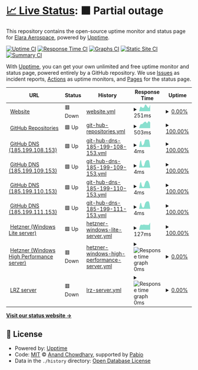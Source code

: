 # [📈 Live Status](https://elara-aerospace.github.io/elara-status): <!--live status--> **🟧 Partial outage**

This repository contains the open-source uptime monitor and status page for [Elara Aerospace](https://elara-aerospace.com/), powered by [Upptime](https://github.com/upptime/upptime).

[![Uptime CI](https://github.com/elara-aerospace/elara-status/workflows/Uptime%20CI/badge.svg)](https://github.com/elara-aerospace/elara-status/actions?query=workflow%3A%22Uptime+CI%22)
[![Response Time CI](https://github.com/elara-aerospace/elara-status/workflows/Response%20Time%20CI/badge.svg)](https://github.com/elara-aerospace/elara-status/actions?query=workflow%3A%22Response+Time+CI%22)
[![Graphs CI](https://github.com/elara-aerospace/elara-status/workflows/Graphs%20CI/badge.svg)](https://github.com/elara-aerospace/elara-status/actions?query=workflow%3A%22Graphs+CI%22)
[![Static Site CI](https://github.com/elara-aerospace/elara-status/workflows/Static%20Site%20CI/badge.svg)](https://github.com/elara-aerospace/elara-status/actions?query=workflow%3A%22Static+Site+CI%22)
[![Summary CI](https://github.com/elara-aerospace/elara-status/workflows/Summary%20CI/badge.svg)](https://github.com/elara-aerospace/elara-status/actions?query=workflow%3A%22Summary+CI%22)

With [Upptime](https://upptime.js.org), you can get your own unlimited and free uptime monitor and status page, powered entirely by a GitHub repository. We use [Issues](https://github.com/elara-aerospace/elara-status/issues) as incident reports, [Actions](https://github.com/elara-aerospace/elara-status/actions) as uptime monitors, and [Pages](https://elara-aerospace.github.io/elara-status) for the status page.

<!--start: status pages-->
<!-- This summary is generated by Upptime (https://github.com/upptime/upptime) -->
<!-- Do not edit this manually, your changes will be overwritten -->
<!-- prettier-ignore -->
| URL | Status | History | Response Time | Uptime |
| --- | ------ | ------- | ------------- | ------ |
| <img alt="" src="https://icons.duckduckgo.com/ip3/elara-aerospace.com.ico" height="13"> [Website](https://elara-aerospace.com) | 🟥 Down | [website.yml](https://github.com/elara-aerospace/status.elara-aerospace.com/commits/HEAD/history/website.yml) | <details><summary><img alt="Response time graph" src="./graphs/website/response-time-week.png" height="20"> 251ms</summary><br><a href="https://status.elara-aerospace.com/history/website"><img alt="Response time 253" src="https://img.shields.io/endpoint?url=https%3A%2F%2Fraw.githubusercontent.com%2Felara-aerospace%2Fstatus.elara-aerospace.com%2FHEAD%2Fapi%2Fwebsite%2Fresponse-time.json"></a><br><a href="https://status.elara-aerospace.com/history/website"><img alt="24-hour response time 340" src="https://img.shields.io/endpoint?url=https%3A%2F%2Fraw.githubusercontent.com%2Felara-aerospace%2Fstatus.elara-aerospace.com%2FHEAD%2Fapi%2Fwebsite%2Fresponse-time-day.json"></a><br><a href="https://status.elara-aerospace.com/history/website"><img alt="7-day response time 251" src="https://img.shields.io/endpoint?url=https%3A%2F%2Fraw.githubusercontent.com%2Felara-aerospace%2Fstatus.elara-aerospace.com%2FHEAD%2Fapi%2Fwebsite%2Fresponse-time-week.json"></a><br><a href="https://status.elara-aerospace.com/history/website"><img alt="30-day response time 305" src="https://img.shields.io/endpoint?url=https%3A%2F%2Fraw.githubusercontent.com%2Felara-aerospace%2Fstatus.elara-aerospace.com%2FHEAD%2Fapi%2Fwebsite%2Fresponse-time-month.json"></a><br><a href="https://status.elara-aerospace.com/history/website"><img alt="1-year response time 253" src="https://img.shields.io/endpoint?url=https%3A%2F%2Fraw.githubusercontent.com%2Felara-aerospace%2Fstatus.elara-aerospace.com%2FHEAD%2Fapi%2Fwebsite%2Fresponse-time-year.json"></a></details> | <details><summary><a href="https://status.elara-aerospace.com/history/website">0.00%</a></summary><a href="https://status.elara-aerospace.com/history/website"><img alt="All-time uptime 95.95%" src="https://img.shields.io/endpoint?url=https%3A%2F%2Fraw.githubusercontent.com%2Felara-aerospace%2Fstatus.elara-aerospace.com%2FHEAD%2Fapi%2Fwebsite%2Fuptime.json"></a><br><a href="https://status.elara-aerospace.com/history/website"><img alt="24-hour uptime 0.00%" src="https://img.shields.io/endpoint?url=https%3A%2F%2Fraw.githubusercontent.com%2Felara-aerospace%2Fstatus.elara-aerospace.com%2FHEAD%2Fapi%2Fwebsite%2Fuptime-day.json"></a><br><a href="https://status.elara-aerospace.com/history/website"><img alt="7-day uptime 0.00%" src="https://img.shields.io/endpoint?url=https%3A%2F%2Fraw.githubusercontent.com%2Felara-aerospace%2Fstatus.elara-aerospace.com%2FHEAD%2Fapi%2Fwebsite%2Fuptime-week.json"></a><br><a href="https://status.elara-aerospace.com/history/website"><img alt="30-day uptime 68.04%" src="https://img.shields.io/endpoint?url=https%3A%2F%2Fraw.githubusercontent.com%2Felara-aerospace%2Fstatus.elara-aerospace.com%2FHEAD%2Fapi%2Fwebsite%2Fuptime-month.json"></a><br><a href="https://status.elara-aerospace.com/history/website"><img alt="1-year uptime 95.95%" src="https://img.shields.io/endpoint?url=https%3A%2F%2Fraw.githubusercontent.com%2Felara-aerospace%2Fstatus.elara-aerospace.com%2FHEAD%2Fapi%2Fwebsite%2Fuptime-year.json"></a></details>
| <img alt="" src="https://icons.duckduckgo.com/ip3/github.com.ico" height="13"> [GitHub Repositories](https://github.com/elara-aerospace) | 🟩 Up | [git-hub-repositories.yml](https://github.com/elara-aerospace/status.elara-aerospace.com/commits/HEAD/history/git-hub-repositories.yml) | <details><summary><img alt="Response time graph" src="./graphs/git-hub-repositories/response-time-week.png" height="20"> 503ms</summary><br><a href="https://status.elara-aerospace.com/history/git-hub-repositories"><img alt="Response time 515" src="https://img.shields.io/endpoint?url=https%3A%2F%2Fraw.githubusercontent.com%2Felara-aerospace%2Fstatus.elara-aerospace.com%2FHEAD%2Fapi%2Fgit-hub-repositories%2Fresponse-time.json"></a><br><a href="https://status.elara-aerospace.com/history/git-hub-repositories"><img alt="24-hour response time 540" src="https://img.shields.io/endpoint?url=https%3A%2F%2Fraw.githubusercontent.com%2Felara-aerospace%2Fstatus.elara-aerospace.com%2FHEAD%2Fapi%2Fgit-hub-repositories%2Fresponse-time-day.json"></a><br><a href="https://status.elara-aerospace.com/history/git-hub-repositories"><img alt="7-day response time 503" src="https://img.shields.io/endpoint?url=https%3A%2F%2Fraw.githubusercontent.com%2Felara-aerospace%2Fstatus.elara-aerospace.com%2FHEAD%2Fapi%2Fgit-hub-repositories%2Fresponse-time-week.json"></a><br><a href="https://status.elara-aerospace.com/history/git-hub-repositories"><img alt="30-day response time 554" src="https://img.shields.io/endpoint?url=https%3A%2F%2Fraw.githubusercontent.com%2Felara-aerospace%2Fstatus.elara-aerospace.com%2FHEAD%2Fapi%2Fgit-hub-repositories%2Fresponse-time-month.json"></a><br><a href="https://status.elara-aerospace.com/history/git-hub-repositories"><img alt="1-year response time 515" src="https://img.shields.io/endpoint?url=https%3A%2F%2Fraw.githubusercontent.com%2Felara-aerospace%2Fstatus.elara-aerospace.com%2FHEAD%2Fapi%2Fgit-hub-repositories%2Fresponse-time-year.json"></a></details> | <details><summary><a href="https://status.elara-aerospace.com/history/git-hub-repositories">100.00%</a></summary><a href="https://status.elara-aerospace.com/history/git-hub-repositories"><img alt="All-time uptime 99.99%" src="https://img.shields.io/endpoint?url=https%3A%2F%2Fraw.githubusercontent.com%2Felara-aerospace%2Fstatus.elara-aerospace.com%2FHEAD%2Fapi%2Fgit-hub-repositories%2Fuptime.json"></a><br><a href="https://status.elara-aerospace.com/history/git-hub-repositories"><img alt="24-hour uptime 100.00%" src="https://img.shields.io/endpoint?url=https%3A%2F%2Fraw.githubusercontent.com%2Felara-aerospace%2Fstatus.elara-aerospace.com%2FHEAD%2Fapi%2Fgit-hub-repositories%2Fuptime-day.json"></a><br><a href="https://status.elara-aerospace.com/history/git-hub-repositories"><img alt="7-day uptime 100.00%" src="https://img.shields.io/endpoint?url=https%3A%2F%2Fraw.githubusercontent.com%2Felara-aerospace%2Fstatus.elara-aerospace.com%2FHEAD%2Fapi%2Fgit-hub-repositories%2Fuptime-week.json"></a><br><a href="https://status.elara-aerospace.com/history/git-hub-repositories"><img alt="30-day uptime 100.00%" src="https://img.shields.io/endpoint?url=https%3A%2F%2Fraw.githubusercontent.com%2Felara-aerospace%2Fstatus.elara-aerospace.com%2FHEAD%2Fapi%2Fgit-hub-repositories%2Fuptime-month.json"></a><br><a href="https://status.elara-aerospace.com/history/git-hub-repositories"><img alt="1-year uptime 99.99%" src="https://img.shields.io/endpoint?url=https%3A%2F%2Fraw.githubusercontent.com%2Felara-aerospace%2Fstatus.elara-aerospace.com%2FHEAD%2Fapi%2Fgit-hub-repositories%2Fuptime-year.json"></a></details>
| <img alt="" src="https://icons.duckduckgo.com/ip3/null.ico" height="13"> [GitHub DNS (185.199.108.153)](185.199.108.153) | 🟩 Up | [git-hub-dns-185-199-108-153.yml](https://github.com/elara-aerospace/status.elara-aerospace.com/commits/HEAD/history/git-hub-dns-185-199-108-153.yml) | <details><summary><img alt="Response time graph" src="./graphs/git-hub-dns-185-199-108-153/response-time-week.png" height="20"> 4ms</summary><br><a href="https://status.elara-aerospace.com/history/git-hub-dns-185-199-108-153"><img alt="Response time 4" src="https://img.shields.io/endpoint?url=https%3A%2F%2Fraw.githubusercontent.com%2Felara-aerospace%2Fstatus.elara-aerospace.com%2FHEAD%2Fapi%2Fgit-hub-dns-185-199-108-153%2Fresponse-time.json"></a><br><a href="https://status.elara-aerospace.com/history/git-hub-dns-185-199-108-153"><img alt="24-hour response time 1" src="https://img.shields.io/endpoint?url=https%3A%2F%2Fraw.githubusercontent.com%2Felara-aerospace%2Fstatus.elara-aerospace.com%2FHEAD%2Fapi%2Fgit-hub-dns-185-199-108-153%2Fresponse-time-day.json"></a><br><a href="https://status.elara-aerospace.com/history/git-hub-dns-185-199-108-153"><img alt="7-day response time 4" src="https://img.shields.io/endpoint?url=https%3A%2F%2Fraw.githubusercontent.com%2Felara-aerospace%2Fstatus.elara-aerospace.com%2FHEAD%2Fapi%2Fgit-hub-dns-185-199-108-153%2Fresponse-time-week.json"></a><br><a href="https://status.elara-aerospace.com/history/git-hub-dns-185-199-108-153"><img alt="30-day response time 5" src="https://img.shields.io/endpoint?url=https%3A%2F%2Fraw.githubusercontent.com%2Felara-aerospace%2Fstatus.elara-aerospace.com%2FHEAD%2Fapi%2Fgit-hub-dns-185-199-108-153%2Fresponse-time-month.json"></a><br><a href="https://status.elara-aerospace.com/history/git-hub-dns-185-199-108-153"><img alt="1-year response time 4" src="https://img.shields.io/endpoint?url=https%3A%2F%2Fraw.githubusercontent.com%2Felara-aerospace%2Fstatus.elara-aerospace.com%2FHEAD%2Fapi%2Fgit-hub-dns-185-199-108-153%2Fresponse-time-year.json"></a></details> | <details><summary><a href="https://status.elara-aerospace.com/history/git-hub-dns-185-199-108-153">100.00%</a></summary><a href="https://status.elara-aerospace.com/history/git-hub-dns-185-199-108-153"><img alt="All-time uptime 100.00%" src="https://img.shields.io/endpoint?url=https%3A%2F%2Fraw.githubusercontent.com%2Felara-aerospace%2Fstatus.elara-aerospace.com%2FHEAD%2Fapi%2Fgit-hub-dns-185-199-108-153%2Fuptime.json"></a><br><a href="https://status.elara-aerospace.com/history/git-hub-dns-185-199-108-153"><img alt="24-hour uptime 100.00%" src="https://img.shields.io/endpoint?url=https%3A%2F%2Fraw.githubusercontent.com%2Felara-aerospace%2Fstatus.elara-aerospace.com%2FHEAD%2Fapi%2Fgit-hub-dns-185-199-108-153%2Fuptime-day.json"></a><br><a href="https://status.elara-aerospace.com/history/git-hub-dns-185-199-108-153"><img alt="7-day uptime 100.00%" src="https://img.shields.io/endpoint?url=https%3A%2F%2Fraw.githubusercontent.com%2Felara-aerospace%2Fstatus.elara-aerospace.com%2FHEAD%2Fapi%2Fgit-hub-dns-185-199-108-153%2Fuptime-week.json"></a><br><a href="https://status.elara-aerospace.com/history/git-hub-dns-185-199-108-153"><img alt="30-day uptime 100.00%" src="https://img.shields.io/endpoint?url=https%3A%2F%2Fraw.githubusercontent.com%2Felara-aerospace%2Fstatus.elara-aerospace.com%2FHEAD%2Fapi%2Fgit-hub-dns-185-199-108-153%2Fuptime-month.json"></a><br><a href="https://status.elara-aerospace.com/history/git-hub-dns-185-199-108-153"><img alt="1-year uptime 100.00%" src="https://img.shields.io/endpoint?url=https%3A%2F%2Fraw.githubusercontent.com%2Felara-aerospace%2Fstatus.elara-aerospace.com%2FHEAD%2Fapi%2Fgit-hub-dns-185-199-108-153%2Fuptime-year.json"></a></details>
| <img alt="" src="https://icons.duckduckgo.com/ip3/null.ico" height="13"> [GitHub DNS (185.199.109.153)](185.199.109.153) | 🟩 Up | [git-hub-dns-185-199-109-153.yml](https://github.com/elara-aerospace/status.elara-aerospace.com/commits/HEAD/history/git-hub-dns-185-199-109-153.yml) | <details><summary><img alt="Response time graph" src="./graphs/git-hub-dns-185-199-109-153/response-time-week.png" height="20"> 4ms</summary><br><a href="https://status.elara-aerospace.com/history/git-hub-dns-185-199-109-153"><img alt="Response time 4" src="https://img.shields.io/endpoint?url=https%3A%2F%2Fraw.githubusercontent.com%2Felara-aerospace%2Fstatus.elara-aerospace.com%2FHEAD%2Fapi%2Fgit-hub-dns-185-199-109-153%2Fresponse-time.json"></a><br><a href="https://status.elara-aerospace.com/history/git-hub-dns-185-199-109-153"><img alt="24-hour response time 1" src="https://img.shields.io/endpoint?url=https%3A%2F%2Fraw.githubusercontent.com%2Felara-aerospace%2Fstatus.elara-aerospace.com%2FHEAD%2Fapi%2Fgit-hub-dns-185-199-109-153%2Fresponse-time-day.json"></a><br><a href="https://status.elara-aerospace.com/history/git-hub-dns-185-199-109-153"><img alt="7-day response time 4" src="https://img.shields.io/endpoint?url=https%3A%2F%2Fraw.githubusercontent.com%2Felara-aerospace%2Fstatus.elara-aerospace.com%2FHEAD%2Fapi%2Fgit-hub-dns-185-199-109-153%2Fresponse-time-week.json"></a><br><a href="https://status.elara-aerospace.com/history/git-hub-dns-185-199-109-153"><img alt="30-day response time 4" src="https://img.shields.io/endpoint?url=https%3A%2F%2Fraw.githubusercontent.com%2Felara-aerospace%2Fstatus.elara-aerospace.com%2FHEAD%2Fapi%2Fgit-hub-dns-185-199-109-153%2Fresponse-time-month.json"></a><br><a href="https://status.elara-aerospace.com/history/git-hub-dns-185-199-109-153"><img alt="1-year response time 4" src="https://img.shields.io/endpoint?url=https%3A%2F%2Fraw.githubusercontent.com%2Felara-aerospace%2Fstatus.elara-aerospace.com%2FHEAD%2Fapi%2Fgit-hub-dns-185-199-109-153%2Fresponse-time-year.json"></a></details> | <details><summary><a href="https://status.elara-aerospace.com/history/git-hub-dns-185-199-109-153">100.00%</a></summary><a href="https://status.elara-aerospace.com/history/git-hub-dns-185-199-109-153"><img alt="All-time uptime 100.00%" src="https://img.shields.io/endpoint?url=https%3A%2F%2Fraw.githubusercontent.com%2Felara-aerospace%2Fstatus.elara-aerospace.com%2FHEAD%2Fapi%2Fgit-hub-dns-185-199-109-153%2Fuptime.json"></a><br><a href="https://status.elara-aerospace.com/history/git-hub-dns-185-199-109-153"><img alt="24-hour uptime 100.00%" src="https://img.shields.io/endpoint?url=https%3A%2F%2Fraw.githubusercontent.com%2Felara-aerospace%2Fstatus.elara-aerospace.com%2FHEAD%2Fapi%2Fgit-hub-dns-185-199-109-153%2Fuptime-day.json"></a><br><a href="https://status.elara-aerospace.com/history/git-hub-dns-185-199-109-153"><img alt="7-day uptime 100.00%" src="https://img.shields.io/endpoint?url=https%3A%2F%2Fraw.githubusercontent.com%2Felara-aerospace%2Fstatus.elara-aerospace.com%2FHEAD%2Fapi%2Fgit-hub-dns-185-199-109-153%2Fuptime-week.json"></a><br><a href="https://status.elara-aerospace.com/history/git-hub-dns-185-199-109-153"><img alt="30-day uptime 100.00%" src="https://img.shields.io/endpoint?url=https%3A%2F%2Fraw.githubusercontent.com%2Felara-aerospace%2Fstatus.elara-aerospace.com%2FHEAD%2Fapi%2Fgit-hub-dns-185-199-109-153%2Fuptime-month.json"></a><br><a href="https://status.elara-aerospace.com/history/git-hub-dns-185-199-109-153"><img alt="1-year uptime 100.00%" src="https://img.shields.io/endpoint?url=https%3A%2F%2Fraw.githubusercontent.com%2Felara-aerospace%2Fstatus.elara-aerospace.com%2FHEAD%2Fapi%2Fgit-hub-dns-185-199-109-153%2Fuptime-year.json"></a></details>
| <img alt="" src="https://icons.duckduckgo.com/ip3/null.ico" height="13"> [GitHub DNS (185.199.110.153)](185.199.110.153) | 🟩 Up | [git-hub-dns-185-199-110-153.yml](https://github.com/elara-aerospace/status.elara-aerospace.com/commits/HEAD/history/git-hub-dns-185-199-110-153.yml) | <details><summary><img alt="Response time graph" src="./graphs/git-hub-dns-185-199-110-153/response-time-week.png" height="20"> 4ms</summary><br><a href="https://status.elara-aerospace.com/history/git-hub-dns-185-199-110-153"><img alt="Response time 4" src="https://img.shields.io/endpoint?url=https%3A%2F%2Fraw.githubusercontent.com%2Felara-aerospace%2Fstatus.elara-aerospace.com%2FHEAD%2Fapi%2Fgit-hub-dns-185-199-110-153%2Fresponse-time.json"></a><br><a href="https://status.elara-aerospace.com/history/git-hub-dns-185-199-110-153"><img alt="24-hour response time 1" src="https://img.shields.io/endpoint?url=https%3A%2F%2Fraw.githubusercontent.com%2Felara-aerospace%2Fstatus.elara-aerospace.com%2FHEAD%2Fapi%2Fgit-hub-dns-185-199-110-153%2Fresponse-time-day.json"></a><br><a href="https://status.elara-aerospace.com/history/git-hub-dns-185-199-110-153"><img alt="7-day response time 4" src="https://img.shields.io/endpoint?url=https%3A%2F%2Fraw.githubusercontent.com%2Felara-aerospace%2Fstatus.elara-aerospace.com%2FHEAD%2Fapi%2Fgit-hub-dns-185-199-110-153%2Fresponse-time-week.json"></a><br><a href="https://status.elara-aerospace.com/history/git-hub-dns-185-199-110-153"><img alt="30-day response time 4" src="https://img.shields.io/endpoint?url=https%3A%2F%2Fraw.githubusercontent.com%2Felara-aerospace%2Fstatus.elara-aerospace.com%2FHEAD%2Fapi%2Fgit-hub-dns-185-199-110-153%2Fresponse-time-month.json"></a><br><a href="https://status.elara-aerospace.com/history/git-hub-dns-185-199-110-153"><img alt="1-year response time 4" src="https://img.shields.io/endpoint?url=https%3A%2F%2Fraw.githubusercontent.com%2Felara-aerospace%2Fstatus.elara-aerospace.com%2FHEAD%2Fapi%2Fgit-hub-dns-185-199-110-153%2Fresponse-time-year.json"></a></details> | <details><summary><a href="https://status.elara-aerospace.com/history/git-hub-dns-185-199-110-153">100.00%</a></summary><a href="https://status.elara-aerospace.com/history/git-hub-dns-185-199-110-153"><img alt="All-time uptime 100.00%" src="https://img.shields.io/endpoint?url=https%3A%2F%2Fraw.githubusercontent.com%2Felara-aerospace%2Fstatus.elara-aerospace.com%2FHEAD%2Fapi%2Fgit-hub-dns-185-199-110-153%2Fuptime.json"></a><br><a href="https://status.elara-aerospace.com/history/git-hub-dns-185-199-110-153"><img alt="24-hour uptime 100.00%" src="https://img.shields.io/endpoint?url=https%3A%2F%2Fraw.githubusercontent.com%2Felara-aerospace%2Fstatus.elara-aerospace.com%2FHEAD%2Fapi%2Fgit-hub-dns-185-199-110-153%2Fuptime-day.json"></a><br><a href="https://status.elara-aerospace.com/history/git-hub-dns-185-199-110-153"><img alt="7-day uptime 100.00%" src="https://img.shields.io/endpoint?url=https%3A%2F%2Fraw.githubusercontent.com%2Felara-aerospace%2Fstatus.elara-aerospace.com%2FHEAD%2Fapi%2Fgit-hub-dns-185-199-110-153%2Fuptime-week.json"></a><br><a href="https://status.elara-aerospace.com/history/git-hub-dns-185-199-110-153"><img alt="30-day uptime 100.00%" src="https://img.shields.io/endpoint?url=https%3A%2F%2Fraw.githubusercontent.com%2Felara-aerospace%2Fstatus.elara-aerospace.com%2FHEAD%2Fapi%2Fgit-hub-dns-185-199-110-153%2Fuptime-month.json"></a><br><a href="https://status.elara-aerospace.com/history/git-hub-dns-185-199-110-153"><img alt="1-year uptime 100.00%" src="https://img.shields.io/endpoint?url=https%3A%2F%2Fraw.githubusercontent.com%2Felara-aerospace%2Fstatus.elara-aerospace.com%2FHEAD%2Fapi%2Fgit-hub-dns-185-199-110-153%2Fuptime-year.json"></a></details>
| <img alt="" src="https://icons.duckduckgo.com/ip3/null.ico" height="13"> [GitHub DNS (185.199.111.153)](185.199.111.153) | 🟩 Up | [git-hub-dns-185-199-111-153.yml](https://github.com/elara-aerospace/status.elara-aerospace.com/commits/HEAD/history/git-hub-dns-185-199-111-153.yml) | <details><summary><img alt="Response time graph" src="./graphs/git-hub-dns-185-199-111-153/response-time-week.png" height="20"> 4ms</summary><br><a href="https://status.elara-aerospace.com/history/git-hub-dns-185-199-111-153"><img alt="Response time 4" src="https://img.shields.io/endpoint?url=https%3A%2F%2Fraw.githubusercontent.com%2Felara-aerospace%2Fstatus.elara-aerospace.com%2FHEAD%2Fapi%2Fgit-hub-dns-185-199-111-153%2Fresponse-time.json"></a><br><a href="https://status.elara-aerospace.com/history/git-hub-dns-185-199-111-153"><img alt="24-hour response time 1" src="https://img.shields.io/endpoint?url=https%3A%2F%2Fraw.githubusercontent.com%2Felara-aerospace%2Fstatus.elara-aerospace.com%2FHEAD%2Fapi%2Fgit-hub-dns-185-199-111-153%2Fresponse-time-day.json"></a><br><a href="https://status.elara-aerospace.com/history/git-hub-dns-185-199-111-153"><img alt="7-day response time 4" src="https://img.shields.io/endpoint?url=https%3A%2F%2Fraw.githubusercontent.com%2Felara-aerospace%2Fstatus.elara-aerospace.com%2FHEAD%2Fapi%2Fgit-hub-dns-185-199-111-153%2Fresponse-time-week.json"></a><br><a href="https://status.elara-aerospace.com/history/git-hub-dns-185-199-111-153"><img alt="30-day response time 4" src="https://img.shields.io/endpoint?url=https%3A%2F%2Fraw.githubusercontent.com%2Felara-aerospace%2Fstatus.elara-aerospace.com%2FHEAD%2Fapi%2Fgit-hub-dns-185-199-111-153%2Fresponse-time-month.json"></a><br><a href="https://status.elara-aerospace.com/history/git-hub-dns-185-199-111-153"><img alt="1-year response time 4" src="https://img.shields.io/endpoint?url=https%3A%2F%2Fraw.githubusercontent.com%2Felara-aerospace%2Fstatus.elara-aerospace.com%2FHEAD%2Fapi%2Fgit-hub-dns-185-199-111-153%2Fresponse-time-year.json"></a></details> | <details><summary><a href="https://status.elara-aerospace.com/history/git-hub-dns-185-199-111-153">100.00%</a></summary><a href="https://status.elara-aerospace.com/history/git-hub-dns-185-199-111-153"><img alt="All-time uptime 100.00%" src="https://img.shields.io/endpoint?url=https%3A%2F%2Fraw.githubusercontent.com%2Felara-aerospace%2Fstatus.elara-aerospace.com%2FHEAD%2Fapi%2Fgit-hub-dns-185-199-111-153%2Fuptime.json"></a><br><a href="https://status.elara-aerospace.com/history/git-hub-dns-185-199-111-153"><img alt="24-hour uptime 100.00%" src="https://img.shields.io/endpoint?url=https%3A%2F%2Fraw.githubusercontent.com%2Felara-aerospace%2Fstatus.elara-aerospace.com%2FHEAD%2Fapi%2Fgit-hub-dns-185-199-111-153%2Fuptime-day.json"></a><br><a href="https://status.elara-aerospace.com/history/git-hub-dns-185-199-111-153"><img alt="7-day uptime 100.00%" src="https://img.shields.io/endpoint?url=https%3A%2F%2Fraw.githubusercontent.com%2Felara-aerospace%2Fstatus.elara-aerospace.com%2FHEAD%2Fapi%2Fgit-hub-dns-185-199-111-153%2Fuptime-week.json"></a><br><a href="https://status.elara-aerospace.com/history/git-hub-dns-185-199-111-153"><img alt="30-day uptime 100.00%" src="https://img.shields.io/endpoint?url=https%3A%2F%2Fraw.githubusercontent.com%2Felara-aerospace%2Fstatus.elara-aerospace.com%2FHEAD%2Fapi%2Fgit-hub-dns-185-199-111-153%2Fuptime-month.json"></a><br><a href="https://status.elara-aerospace.com/history/git-hub-dns-185-199-111-153"><img alt="1-year uptime 100.00%" src="https://img.shields.io/endpoint?url=https%3A%2F%2Fraw.githubusercontent.com%2Felara-aerospace%2Fstatus.elara-aerospace.com%2FHEAD%2Fapi%2Fgit-hub-dns-185-199-111-153%2Fuptime-year.json"></a></details>
| <img alt="" src="https://icons.duckduckgo.com/ip3/null.ico" height="13"> [Hetzner (Windows Lite server)](static.48.70.216.95.clients.your-server.de) | 🟩 Up | [hetzner-windows-lite-server.yml](https://github.com/elara-aerospace/status.elara-aerospace.com/commits/HEAD/history/hetzner-windows-lite-server.yml) | <details><summary><img alt="Response time graph" src="./graphs/hetzner-windows-lite-server/response-time-week.png" height="20"> 127ms</summary><br><a href="https://status.elara-aerospace.com/history/hetzner-windows-lite-server"><img alt="Response time 136" src="https://img.shields.io/endpoint?url=https%3A%2F%2Fraw.githubusercontent.com%2Felara-aerospace%2Fstatus.elara-aerospace.com%2FHEAD%2Fapi%2Fhetzner-windows-lite-server%2Fresponse-time.json"></a><br><a href="https://status.elara-aerospace.com/history/hetzner-windows-lite-server"><img alt="24-hour response time 174" src="https://img.shields.io/endpoint?url=https%3A%2F%2Fraw.githubusercontent.com%2Felara-aerospace%2Fstatus.elara-aerospace.com%2FHEAD%2Fapi%2Fhetzner-windows-lite-server%2Fresponse-time-day.json"></a><br><a href="https://status.elara-aerospace.com/history/hetzner-windows-lite-server"><img alt="7-day response time 127" src="https://img.shields.io/endpoint?url=https%3A%2F%2Fraw.githubusercontent.com%2Felara-aerospace%2Fstatus.elara-aerospace.com%2FHEAD%2Fapi%2Fhetzner-windows-lite-server%2Fresponse-time-week.json"></a><br><a href="https://status.elara-aerospace.com/history/hetzner-windows-lite-server"><img alt="30-day response time 135" src="https://img.shields.io/endpoint?url=https%3A%2F%2Fraw.githubusercontent.com%2Felara-aerospace%2Fstatus.elara-aerospace.com%2FHEAD%2Fapi%2Fhetzner-windows-lite-server%2Fresponse-time-month.json"></a><br><a href="https://status.elara-aerospace.com/history/hetzner-windows-lite-server"><img alt="1-year response time 136" src="https://img.shields.io/endpoint?url=https%3A%2F%2Fraw.githubusercontent.com%2Felara-aerospace%2Fstatus.elara-aerospace.com%2FHEAD%2Fapi%2Fhetzner-windows-lite-server%2Fresponse-time-year.json"></a></details> | <details><summary><a href="https://status.elara-aerospace.com/history/hetzner-windows-lite-server">100.00%</a></summary><a href="https://status.elara-aerospace.com/history/hetzner-windows-lite-server"><img alt="All-time uptime 97.97%" src="https://img.shields.io/endpoint?url=https%3A%2F%2Fraw.githubusercontent.com%2Felara-aerospace%2Fstatus.elara-aerospace.com%2FHEAD%2Fapi%2Fhetzner-windows-lite-server%2Fuptime.json"></a><br><a href="https://status.elara-aerospace.com/history/hetzner-windows-lite-server"><img alt="24-hour uptime 100.00%" src="https://img.shields.io/endpoint?url=https%3A%2F%2Fraw.githubusercontent.com%2Felara-aerospace%2Fstatus.elara-aerospace.com%2FHEAD%2Fapi%2Fhetzner-windows-lite-server%2Fuptime-day.json"></a><br><a href="https://status.elara-aerospace.com/history/hetzner-windows-lite-server"><img alt="7-day uptime 100.00%" src="https://img.shields.io/endpoint?url=https%3A%2F%2Fraw.githubusercontent.com%2Felara-aerospace%2Fstatus.elara-aerospace.com%2FHEAD%2Fapi%2Fhetzner-windows-lite-server%2Fuptime-week.json"></a><br><a href="https://status.elara-aerospace.com/history/hetzner-windows-lite-server"><img alt="30-day uptime 100.00%" src="https://img.shields.io/endpoint?url=https%3A%2F%2Fraw.githubusercontent.com%2Felara-aerospace%2Fstatus.elara-aerospace.com%2FHEAD%2Fapi%2Fhetzner-windows-lite-server%2Fuptime-month.json"></a><br><a href="https://status.elara-aerospace.com/history/hetzner-windows-lite-server"><img alt="1-year uptime 97.97%" src="https://img.shields.io/endpoint?url=https%3A%2F%2Fraw.githubusercontent.com%2Felara-aerospace%2Fstatus.elara-aerospace.com%2FHEAD%2Fapi%2Fhetzner-windows-lite-server%2Fuptime-year.json"></a></details>
| <img alt="" src="https://icons.duckduckgo.com/ip3/null.ico" height="13"> [Hetzner (Windows High Performance server)](static.178.4.243.136.clients.your-server.de) | 🟥 Down | [hetzner-windows-high-performance-server.yml](https://github.com/elara-aerospace/status.elara-aerospace.com/commits/HEAD/history/hetzner-windows-high-performance-server.yml) | <details><summary><img alt="Response time graph" src="./graphs/hetzner-windows-high-performance-server/response-time-week.png" height="20"> 0ms</summary><br><a href="https://status.elara-aerospace.com/history/hetzner-windows-high-performance-server"><img alt="Response time 0" src="https://img.shields.io/endpoint?url=https%3A%2F%2Fraw.githubusercontent.com%2Felara-aerospace%2Fstatus.elara-aerospace.com%2FHEAD%2Fapi%2Fhetzner-windows-high-performance-server%2Fresponse-time.json"></a><br><a href="https://status.elara-aerospace.com/history/hetzner-windows-high-performance-server"><img alt="24-hour response time 0" src="https://img.shields.io/endpoint?url=https%3A%2F%2Fraw.githubusercontent.com%2Felara-aerospace%2Fstatus.elara-aerospace.com%2FHEAD%2Fapi%2Fhetzner-windows-high-performance-server%2Fresponse-time-day.json"></a><br><a href="https://status.elara-aerospace.com/history/hetzner-windows-high-performance-server"><img alt="7-day response time 0" src="https://img.shields.io/endpoint?url=https%3A%2F%2Fraw.githubusercontent.com%2Felara-aerospace%2Fstatus.elara-aerospace.com%2FHEAD%2Fapi%2Fhetzner-windows-high-performance-server%2Fresponse-time-week.json"></a><br><a href="https://status.elara-aerospace.com/history/hetzner-windows-high-performance-server"><img alt="30-day response time 0" src="https://img.shields.io/endpoint?url=https%3A%2F%2Fraw.githubusercontent.com%2Felara-aerospace%2Fstatus.elara-aerospace.com%2FHEAD%2Fapi%2Fhetzner-windows-high-performance-server%2Fresponse-time-month.json"></a><br><a href="https://status.elara-aerospace.com/history/hetzner-windows-high-performance-server"><img alt="1-year response time 0" src="https://img.shields.io/endpoint?url=https%3A%2F%2Fraw.githubusercontent.com%2Felara-aerospace%2Fstatus.elara-aerospace.com%2FHEAD%2Fapi%2Fhetzner-windows-high-performance-server%2Fresponse-time-year.json"></a></details> | <details><summary><a href="https://status.elara-aerospace.com/history/hetzner-windows-high-performance-server">0.00%</a></summary><a href="https://status.elara-aerospace.com/history/hetzner-windows-high-performance-server"><img alt="All-time uptime 0.00%" src="https://img.shields.io/endpoint?url=https%3A%2F%2Fraw.githubusercontent.com%2Felara-aerospace%2Fstatus.elara-aerospace.com%2FHEAD%2Fapi%2Fhetzner-windows-high-performance-server%2Fuptime.json"></a><br><a href="https://status.elara-aerospace.com/history/hetzner-windows-high-performance-server"><img alt="24-hour uptime 0.00%" src="https://img.shields.io/endpoint?url=https%3A%2F%2Fraw.githubusercontent.com%2Felara-aerospace%2Fstatus.elara-aerospace.com%2FHEAD%2Fapi%2Fhetzner-windows-high-performance-server%2Fuptime-day.json"></a><br><a href="https://status.elara-aerospace.com/history/hetzner-windows-high-performance-server"><img alt="7-day uptime 0.00%" src="https://img.shields.io/endpoint?url=https%3A%2F%2Fraw.githubusercontent.com%2Felara-aerospace%2Fstatus.elara-aerospace.com%2FHEAD%2Fapi%2Fhetzner-windows-high-performance-server%2Fuptime-week.json"></a><br><a href="https://status.elara-aerospace.com/history/hetzner-windows-high-performance-server"><img alt="30-day uptime 0.00%" src="https://img.shields.io/endpoint?url=https%3A%2F%2Fraw.githubusercontent.com%2Felara-aerospace%2Fstatus.elara-aerospace.com%2FHEAD%2Fapi%2Fhetzner-windows-high-performance-server%2Fuptime-month.json"></a><br><a href="https://status.elara-aerospace.com/history/hetzner-windows-high-performance-server"><img alt="1-year uptime 0.00%" src="https://img.shields.io/endpoint?url=https%3A%2F%2Fraw.githubusercontent.com%2Felara-aerospace%2Fstatus.elara-aerospace.com%2FHEAD%2Fapi%2Fhetzner-windows-high-performance-server%2Fuptime-year.json"></a></details>
| <img alt="" src="https://icons.duckduckgo.com/ip3/cc.lrz.de.ico" height="13"> [LRZ server](https://cc.lrz.de) | 🟥 Down | [lrz-server.yml](https://github.com/elara-aerospace/status.elara-aerospace.com/commits/HEAD/history/lrz-server.yml) | <details><summary><img alt="Response time graph" src="./graphs/lrz-server/response-time-week.png" height="20"> 0ms</summary><br><a href="https://status.elara-aerospace.com/history/lrz-server"><img alt="Response time 0" src="https://img.shields.io/endpoint?url=https%3A%2F%2Fraw.githubusercontent.com%2Felara-aerospace%2Fstatus.elara-aerospace.com%2FHEAD%2Fapi%2Flrz-server%2Fresponse-time.json"></a><br><a href="https://status.elara-aerospace.com/history/lrz-server"><img alt="24-hour response time 0" src="https://img.shields.io/endpoint?url=https%3A%2F%2Fraw.githubusercontent.com%2Felara-aerospace%2Fstatus.elara-aerospace.com%2FHEAD%2Fapi%2Flrz-server%2Fresponse-time-day.json"></a><br><a href="https://status.elara-aerospace.com/history/lrz-server"><img alt="7-day response time 0" src="https://img.shields.io/endpoint?url=https%3A%2F%2Fraw.githubusercontent.com%2Felara-aerospace%2Fstatus.elara-aerospace.com%2FHEAD%2Fapi%2Flrz-server%2Fresponse-time-week.json"></a><br><a href="https://status.elara-aerospace.com/history/lrz-server"><img alt="30-day response time 0" src="https://img.shields.io/endpoint?url=https%3A%2F%2Fraw.githubusercontent.com%2Felara-aerospace%2Fstatus.elara-aerospace.com%2FHEAD%2Fapi%2Flrz-server%2Fresponse-time-month.json"></a><br><a href="https://status.elara-aerospace.com/history/lrz-server"><img alt="1-year response time 0" src="https://img.shields.io/endpoint?url=https%3A%2F%2Fraw.githubusercontent.com%2Felara-aerospace%2Fstatus.elara-aerospace.com%2FHEAD%2Fapi%2Flrz-server%2Fresponse-time-year.json"></a></details> | <details><summary><a href="https://status.elara-aerospace.com/history/lrz-server">0.00%</a></summary><a href="https://status.elara-aerospace.com/history/lrz-server"><img alt="All-time uptime 0.00%" src="https://img.shields.io/endpoint?url=https%3A%2F%2Fraw.githubusercontent.com%2Felara-aerospace%2Fstatus.elara-aerospace.com%2FHEAD%2Fapi%2Flrz-server%2Fuptime.json"></a><br><a href="https://status.elara-aerospace.com/history/lrz-server"><img alt="24-hour uptime 0.00%" src="https://img.shields.io/endpoint?url=https%3A%2F%2Fraw.githubusercontent.com%2Felara-aerospace%2Fstatus.elara-aerospace.com%2FHEAD%2Fapi%2Flrz-server%2Fuptime-day.json"></a><br><a href="https://status.elara-aerospace.com/history/lrz-server"><img alt="7-day uptime 0.00%" src="https://img.shields.io/endpoint?url=https%3A%2F%2Fraw.githubusercontent.com%2Felara-aerospace%2Fstatus.elara-aerospace.com%2FHEAD%2Fapi%2Flrz-server%2Fuptime-week.json"></a><br><a href="https://status.elara-aerospace.com/history/lrz-server"><img alt="30-day uptime 0.00%" src="https://img.shields.io/endpoint?url=https%3A%2F%2Fraw.githubusercontent.com%2Felara-aerospace%2Fstatus.elara-aerospace.com%2FHEAD%2Fapi%2Flrz-server%2Fuptime-month.json"></a><br><a href="https://status.elara-aerospace.com/history/lrz-server"><img alt="1-year uptime 0.00%" src="https://img.shields.io/endpoint?url=https%3A%2F%2Fraw.githubusercontent.com%2Felara-aerospace%2Fstatus.elara-aerospace.com%2FHEAD%2Fapi%2Flrz-server%2Fuptime-year.json"></a></details>

<!--end: status pages-->

[**Visit our status website →**](https://elara-aerospace.github.io/elara-status)

## 📄 License

- Powered by: [Upptime](https://github.com/upptime/upptime)
- Code: [MIT](./LICENSE) © [Anand Chowdhary](https://anandchowdhary.com), supported by [Pabio](https://pabio.com)
- Data in the `./history` directory: [Open Database License](https://opendatacommons.org/licenses/odbl/1-0/)
